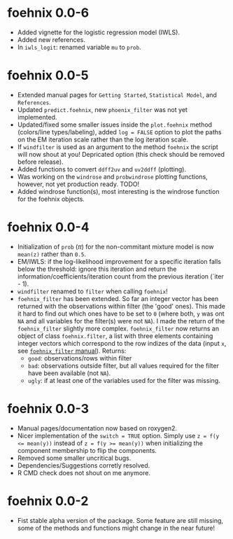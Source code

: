 
# foehnix 0.0-6


* Added vignette for the logistic regression model (IWLS).
* Added new references.
* In `iwls_logit`: renamed variable `mu` to `prob`.

# foehnix 0.0-5

* Extended manual pages for `Getting Started`, `Statistical Model`,
  and `References`.
* Updated `predict.foehnix`, new `phoenix_filter` was not yet implemented.
* Updated/fixed some smaller issues inside the `plot.foehnix` method
  (colors/line types/labeling), added `log = FALSE` option to plot the
  paths on the EM iteration scale rather than the log iteration scale.
* If `windfilter` is used as an argument to the method `foehnix` the
  script will now shout at you! Depricated option (this check should
  be removed before release).
* Added functions to convert `ddff2uv` and `uv2ddff` (plotting).
* Was working on the `windrose` and `probwindrose` plotting functions,
  however, not yet production ready. TODO!
* Added windrose function(s), most interesting is the windrose function
  for the foehnix objects.

# foehnix 0.0-4

* Initialization of `prob` ($\pi$) for the non-commitant mixture model
  is now `mean(z)` rather than `0.5`.
* EM/IWLS: if the log-likelihood improvement for a specific iteration
  falls below the threshold: ignore this iteration and return the
  information/coefficients/iteration count from the previous iteration
  (`iter - 1).
* `windfilter` renamed to `filter` when calling `foehnix`!
* `foehnix_filter` has been extended. So far an integer vector has
  been returned with the observations within filter (the 'good' ones).
  This made it hard to find out which ones have to be set to `0` 
  (where both, `y` was ont `NA` and all variables for the filter(s)
  were not `NA`). I made the return of the `foehnix_filter` slightly
  more complex. `foehnix_filter` now returns an object of class
  `foehnix.filter`, a list with three elements containing
  integer vectors which correspond to the row indizes of the data
  (input `x`, see [`foehnix_filter` manual](reference/foehnix_filter.html)).
  Returns:
  * `good`: observations/rows within filter
  * `bad`: observations outside filter, but all values required for the
     filter have been available (not `NA`).
  * `ugly`: if at least one of the variables used for the filter was
     missing.

# foehnix 0.0-3

* Manual pages/documentation now based on roxygen2.
* Nicer implementation of the `switch = TRUE` option. Simply
  use `z = f(y <= mean(y))` instead of `z = f(y >= mean(y))`
  when initializing the component membership to flip the components.
* Removed some smaller uncritical bugs.
* Dependencies/Suggestions corretly resolved.
* R CMD check does not shout on me anymore.

# foehnix 0.0-2

* Fist stable alpha version of the package. Some feature are still missing,
  some of the methods and functions might change in the near future!
